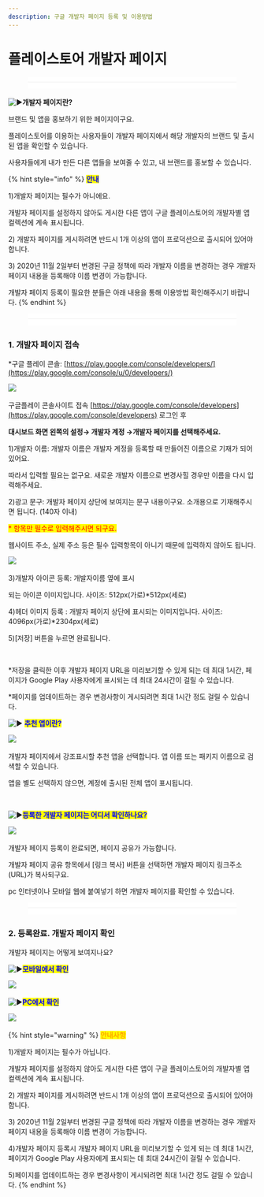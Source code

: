 ```yaml
---
description: 구글 개발자 페이지 등록 및 이용방법
---
```


# 플레이스토어 개발자 페이지

<figure><img src="../../.gitbook/assets/구분선 (1) (2).PNG" alt=""><figcaption></figcaption></figure>

<img src="https://s.w.org/images/core/emoji/11/svg/25b6.svg" alt="▶" data-size="line">**개발자 페이지란?**

브랜드 및 앱을 홍보하기 위한 페이지이구요.

플레이스토어를 이용하는 사용자들이 개발자 페이지에서 해당 개발자의 브랜드 및 출시된 앱을 확인할 수 있습니다.

사용자들에게 내가 만든 다른 앱들을 보여줄 수 있고, 내 브랜드를 홍보할 수 있습니다.

{% hint style="info" %}
<mark style="color:blue;">**안내**</mark>

1\)개발자 페이지는 필수가 아니에요.

개발자 페이지를 설정하지 않아도 게시한 다른 앱이 구글 플레이스토어의 개발자별 앱 컬렉션에 계속 표시됩니다.

2\) 개발자 페이지를 게시하려면 반드시 1개 이상의 앱이 프로덕션으로 출시되어 있어야 합니다.

3\) 2020년 11월 2일부터 변경된 구글 정책에 따라 개발자 이름을 변경하는 경우 개발자 페이지 내용을 등록해야 이름 변경이 가능합니다.

​개발자 페이지 등록이 필요한 분들은 아래 내용을 통해 이용방법 확인해주시기 바랍니다.
{% endhint %}

<figure><img src="../../.gitbook/assets/구분선 (1) (2).PNG" alt=""><figcaption></figcaption></figure>

### 1. 개발자 페이지 접속

\*구글 플레이 콘솔: [​](https://play.google.com/console/u/0/developers/)[https://play.google.com/console/developers/](https://play.google.com/console/u/0/developers/)

![](https://wp.swing2app.co.kr/wp-content/uploads/2020/10/%EA%B5%AC%EA%B8%80%EA%B0%9C%EB%B0%9C%EC%9E%90%ED%8E%98%EC%9D%B4%EC%A7%802.png)

구글플레이 콘솔사이트 접속 [https://play.google.com/console/developers](https://play.google.com/console/developers) 로그인 후

**대시보드 화면 왼쪽의 설정→ 개발자 계정 →개발자 페이지를 선택해주세요.**

1\)개발자 이름: 개발자 이름은 개발자 계정을 등록할 때 만들어진 이름으로 기재가 되어 있어요.

따라서 입력할 필요는 없구요. 새로운 개발자 이름으로 변경사힐 경우만 이름을 다시 입력해주세요.

2\)광고 문구: 개발자 페이지 상단에 보여지는 문구 내용이구요. 소개용으로 기재해주시면 됩니다. (140자 이내)

<mark style="color:red;">\* 항목만 필수로 입력해주시면 되구요.</mark>

웹사이트 주소, 실제 주소 등은 필수 입력항목이 아니기 때문에 입력하지 않아도 됩니다.



![](https://wp.swing2app.co.kr/wp-content/uploads/2020/10/%EA%B5%AC%EA%B8%80%EA%B0%9C%EB%B0%9C%EC%9E%90%ED%8E%98%EC%9D%B4%EC%A7%803.png)

3\)개발자 아이콘 등록: 개발자이름 옆에 표시

되는 아이콘 이미지입니다. 사이즈: 512px(가로)\*512px(세로)

4\)헤더 이미지 등록 : 개발자 페이지 상단에 표시되는 이미지입니다. 사이즈: 4096px(가로)\*2304px(세로)

5\)\[저장] 버튼을 누르면 완료됩니다.

​

\*저장을 클릭한 이후 개발자 페이지 URL을 미리보기할 수 있게 되는 데 최대 1시간, 페이지가 Google Play 사용자에게 표시되는 데 최대 24시간이 걸릴 수 있습니다.

\*페이지를 업데이트하는 경우 변경사항이 게시되려면 최대 1시간 정도 걸릴 수 있습니다.



<img src="https://s.w.org/images/core/emoji/11/svg/25b6.svg" alt="▶" data-size="line"> <mark style="color:blue;">**추천 앱이란?**</mark>

![](https://wp.swing2app.co.kr/wp-content/uploads/2020/10/%EA%B5%AC%EA%B8%80%EA%B0%9C%EB%B0%9C%EC%9E%90%ED%8E%98%EC%9D%B4%EC%A7%805.png)

개발자 페이지에서 강조표시할 추천 앱을 선택합니다. 앱 이름 또는 패키지 이름으로 검색할 수 있습니다.

앱을 별도 선택하지 않으면, 계정에 출시된 전체 앱이 표시됩니다.

​

<img src="https://s.w.org/images/core/emoji/11/svg/25b6.svg" alt="▶" data-size="line"><mark style="color:blue;">**등록한 개발자 페이지는 어디서 확인하나요?**</mark>

![](https://wp.swing2app.co.kr/wp-content/uploads/2020/10/%EA%B5%AC%EA%B8%80%EA%B0%9C%EB%B0%9C%EC%9E%90%ED%8E%98%EC%9D%B4%EC%A7%804.png)

개발자 페이지 등록이 완료되면, 페이지 공유가 가능합니다.

개발자 페이지 공유 항목에서 \[링크 복사] 버튼을 선택하면 개발자 페이지 링크주소(URL)가 복사되구요.

pc 인터넷이나 모바일 웹에 붙여넣기 하면 개발자 페이지를 확인할 수 있습니다.

<figure><img src="../../.gitbook/assets/구분선 (1) (2).PNG" alt=""><figcaption></figcaption></figure>

### 2. 등록완료. 개발자 페이지 확인

개발자 페이지는 어떻게 보여지나요?



<img src="https://s.w.org/images/core/emoji/11/svg/25b6.svg" alt="▶" data-size="line"><mark style="color:blue;">**모바일에서 확인**</mark>

![](https://wp.swing2app.co.kr/wp-content/uploads/2020/10/%EA%B5%AC%EA%B8%80%EA%B0%9C%EB%B0%9C%EC%9E%90%ED%8E%98%EC%9D%B4%EC%A7%801.png)



<img src="https://s.w.org/images/core/emoji/11/svg/25b6.svg" alt="▶" data-size="line"><mark style="color:blue;">**PC에서 확인**</mark>

![](https://wp.swing2app.co.kr/wp-content/uploads/2020/10/%EA%B5%AC%EA%B8%80%EA%B0%9C%EB%B0%9C%EC%9E%90%ED%8E%98%EC%9D%B4%EC%A7%806.png)

{% hint style="warning" %}
<mark style="color:orange;">**안내사항**</mark>

1\)개발자 페이지는 필수가 아닙니다.

개발자 페이지를 설정하지 않아도 게시한 다른 앱이 구글 플레이스토어의 개발자별 앱 컬렉션에 계속 표시됩니다.

2\) 개발자 페이지를 게시하려면 반드시 1개 이상의 앱이 프로덕션으로 출시되어 있어야 합니다.

3\) 2020년 11월 2일부터 변경된 구글 정책에 따라 개발자 이름을 변경하는 경우 개발자 페이지 내용을 등록해야 이름 변경이 가능합니다.

4\)개발자 페이지 등록시 개발자 페이지 URL을 미리보기할 수 있게 되는 데 최대 1시간, 페이지가 Google Play 사용자에게 표시되는 데 최대 24시간이 걸릴 수 있습니다.

5\)페이지를 업데이트하는 경우 변경사항이 게시되려면 최대 1시간 정도 걸릴 수 있습니다.
{% endhint %}




